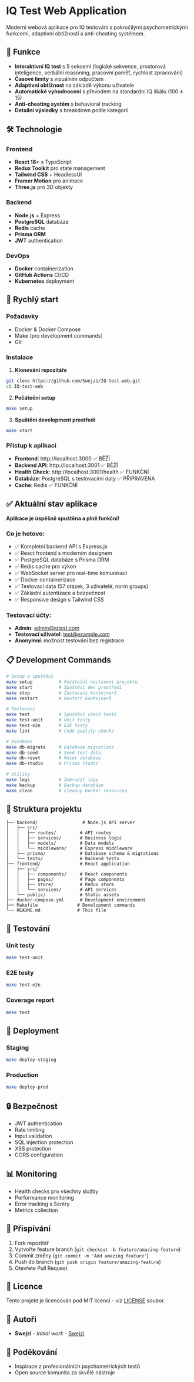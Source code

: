 # IQ Test Web Application

Moderní webová aplikace pro IQ testování s pokročilými psychometrickými funkcemi, adaptivní obtížností a anti-cheating systémem.

## 🚀 Funkce

- **Interaktivní IQ test** s 5 sekcemi (logické sekvence, prostorová inteligence, verbální reasoning, pracovní paměť, rychlost zpracování)
- **Časové limity** s vizuálním odpočtem
- **Adaptivní obtížnost** na základě výkonu uživatele
- **Automatické vyhodnocení** s převodem na standardní IQ škálu (100 ± 15)
- **Anti-cheating systém** s behavioral tracking
- **Detailní výsledky** s breakdown podle kategorií

## 🛠️ Technologie

### Frontend
- **React 18+** s TypeScript
- **Redux Toolkit** pro state management
- **Tailwind CSS** + HeadlessUI
- **Framer Motion** pro animace
- **Three.js** pro 3D objekty

### Backend
- **Node.js** + Express
- **PostgreSQL** databáze
- **Redis** cache
- **Prisma ORM**
- **JWT** authentication

### DevOps
- **Docker** containerization
- **GitHub Actions** CI/CD
- **Kubernetes** deployment

## 🏃 Rychlý start

### Požadavky
- Docker & Docker Compose
- Make (pro development commands)
- Git

### Instalace

1. **Klonování repozitáře**
```bash
git clone https://github.com/Swejzi/IQ-test-web.git
cd IQ-test-web
```

2. **Počáteční setup**
```bash
make setup
```

3. **Spuštění development prostředí**
```bash
make start
```

### Přístup k aplikaci

- **Frontend**: http://localhost:3000 ✅ BĚŽÍ
- **Backend API**: http://localhost:3001 ✅ BĚŽÍ
- **Health Check**: http://localhost:3001/health ✅ FUNKČNÍ
- **Databáze**: PostgreSQL s testovacími daty ✅ PŘIPRAVENA
- **Cache**: Redis ✅ FUNKČNÍ

## ✅ Aktuální stav aplikace

**Aplikace je úspěšně spuštěna a plně funkční!**

### Co je hotovo:
- ✅ Kompletní backend API s Express.js
- ✅ React frontend s moderním designem
- ✅ PostgreSQL databáze s Prisma ORM
- ✅ Redis cache pro výkon
- ✅ WebSocket server pro real-time komunikaci
- ✅ Docker containerizace
- ✅ Testovací data (57 otázek, 3 uživatelé, norm groups)
- ✅ Základní autentizace a bezpečnost
- ✅ Responsive design s Tailwind CSS

### Testovací účty:
- **Admin**: admin@iqtest.com
- **Testovací uživatel**: test@example.com
- **Anonymní**: možnost testování bez registrace

## 📋 Development Commands

```bash
# Setup a spuštění
make setup          # Počáteční nastavení projektu
make start          # Spuštění dev prostředí
make stop           # Zastavení kontejnerů
make restart        # Restart kontejnerů

# Testování
make test           # Spuštění všech testů
make test-unit      # Unit testy
make test-e2e       # E2E testy
make lint           # Code quality checks

# Databáze
make db-migrate     # Database migrations
make db-seed        # Seed test data
make db-reset       # Reset databáze
make db-studio      # Prisma Studio

# Utility
make logs           # Zobrazit logy
make backup         # Backup databáze
make clean          # Cleanup Docker resources
```

## 📁 Struktura projektu

```
├── backend/                 # Node.js API server
│   ├── src/
│   │   ├── routes/         # API routes
│   │   ├── services/       # Business logic
│   │   ├── models/         # Data models
│   │   └── middleware/     # Express middleware
│   ├── prisma/             # Database schema & migrations
│   └── tests/              # Backend tests
├── frontend/               # React application
│   ├── src/
│   │   ├── components/     # React components
│   │   ├── pages/          # Page components
│   │   ├── store/          # Redux store
│   │   └── services/       # API services
│   └── public/             # Static assets
├── docker-compose.yml      # Development environment
├── Makefile               # Development commands
└── README.md              # This file
```

## 🧪 Testování

### Unit testy
```bash
make test-unit
```

### E2E testy
```bash
make test-e2e
```

### Coverage report
```bash
make test
```

## 🚀 Deployment

### Staging
```bash
make deploy-staging
```

### Production
```bash
make deploy-prod
```

## 🔒 Bezpečnost

- JWT authentication
- Rate limiting
- Input validation
- SQL injection protection
- XSS protection
- CORS configuration

## 📊 Monitoring

- Health checks pro všechny služby
- Performance monitoring
- Error tracking s Sentry
- Metrics collection

## 🤝 Přispívání

1. Fork repozitář
2. Vytvořte feature branch (`git checkout -b feature/amazing-feature`)
3. Commit změny (`git commit -m 'Add amazing feature'`)
4. Push do branch (`git push origin feature/amazing-feature`)
5. Otevřete Pull Request

## 📝 Licence

Tento projekt je licencován pod MIT licencí - viz [LICENSE](LICENSE) soubor.

## 👥 Autoři

- **Swejzi** - *Initial work* - [Swejzi](https://github.com/Swejzi)

## 🙏 Poděkování

- Inspirace z profesionálních psychometrických testů
- Open source komunita za skvělé nástroje
